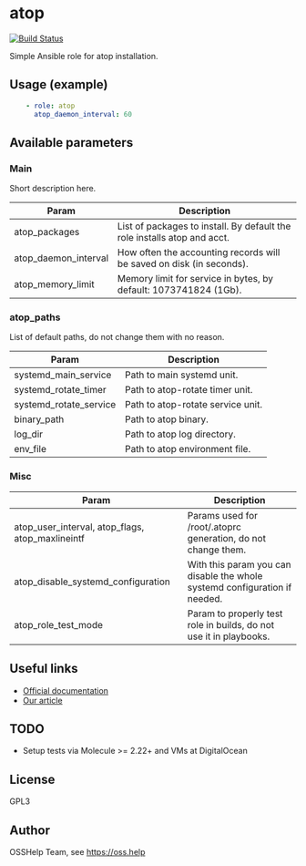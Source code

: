 # atop

[![Build Status](https://drone.osshelp.ru/api/badges/ansible/atop/status.svg)](https://drone.osshelp.ru/ansible/atop)

Simple Ansible role for atop installation.

## Usage (example)

```yaml
    - role: atop
      atop_daemon_interval: 60
```

## Available parameters

### Main

Short description here.

| Param | Description |
| -------- | -------- |
| atop_packages | List of packages to install. By default the role installs atop and acct. |
| atop_daemon_interval | How often the accounting records will be saved on disk (in seconds). |
| atop_memory_limit | Memory limit for service in bytes, by default: 1073741824 (1Gb). |

### atop_paths

List of default paths, do not change them with no reason.

| Param | Description |
| -------- | -------- |
| systemd_main_service | Path to main systemd unit. |
| systemd_rotate_timer |  Path to atop-rotate timer unit. |
| systemd_rotate_service |  Path to atop-rotate service unit. |
| binary_path | Path to atop binary. |
| log_dir | Path to atop log directory. |
| env_file | Path to atop environment file. |

### Misc

| Param | Description |
| -------- | -------- |
| atop_user_interval, atop_flags, atop_maxlineintf | Params used for /root/.atoprc generation, do not change them. |
| atop_disable_systemd_configuration | With this param you can disable the whole systemd configuration if needed. |
| atop_role_test_mode | Param to properly test role in builds, do not use it in playbooks. |

## Useful links

- [Official documentation](https://www.atoptool.nl/download/man_atop-1.pdf)
- [Our article](https://oss.help/kb647)

## TODO

- Setup tests via Molecule >= 2.22+ and VMs at DigitalOcean

## License

GPL3

## Author

OSSHelp Team, see <https://oss.help>
